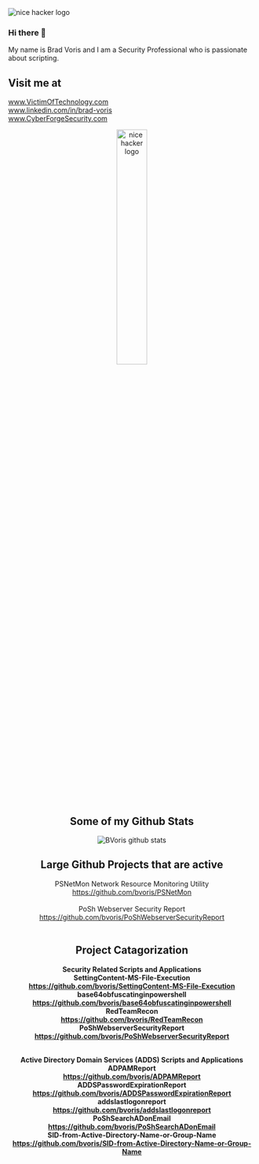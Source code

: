 <img alt="nice hacker logo" src="https://media-exp1.licdn.com/dms/image/C4E16AQHYD1PpCA_XNw/profile-displaybackgroundimage-shrink_350_1400/0?e=1602115200&v=beta&t=3LNC5kt0g7hq6m4mHM0JdxmYGilshQ9RBghOIEC9RsU" align="center" target="_blank" />

### Hi there 👋

<!--
**bvoris/bvoris** is a ✨ _special_ ✨ repository because its `README.md` (this file) appears on your GitHub profile.

Here are some ideas to get you started:

- 🔭 I’m currently working on ...
- 🌱 I’m currently learning ...
- 👯 I’m looking to collaborate on ...
- 🤔 I’m looking for help with ...
- 💬 Ask me about ...
- 📫 How to reach me: ...
- 😄 Pronouns: ...
- ⚡ Fun fact: ...
-->
My name is Brad Voris and I am a Security Professional who is passionate about scripting.
## Visit me at
www.VictimOfTechnology.com
<BR />
www.linkedin.com/in/brad-voris
<BR />
www.CyberForgeSecurity.com
<BR />
<CENTER><a href="https://www.CyberForgeSecurity.com/"><img alt="nice hacker logo" src="https://www.cyberforgesecurity.com/wp-content/uploads/2020/04/Anvil-V2-01.png" height=35% width=35% align="center" target="_blank" /></a><CENTER />
  
## Some of my Github Stats
![BVoris github stats](https://github-readme-stats.vercel.app/api?username=bvoris&show_icons=true)

## Large Github Projects that are active
PSNetMon Network Resource Monitoring Utility<BR />
https://github.com/bvoris/PSNetMon
<BR /><BR />
PoSh Webserver Security Report<BR />
https://github.com/bvoris/PoShWebserverSecurityReport
<BR /><BR />
## Project Catagorization 
<B>Security Related Scripts and Applications<B /><BR />
SettingContent-MS-File-Execution<BR />
https://github.com/bvoris/SettingContent-MS-File-Execution
<BR />
base64obfuscatinginpowershell<BR />
https://github.com/bvoris/base64obfuscatinginpowershell
<BR />
RedTeamRecon<BR />
https://github.com/bvoris/RedTeamRecon
<BR />
PoShWebserverSecurityReport<BR />
https://github.com/bvoris/PoShWebserverSecurityReport
<BR /><BR />

<B>Active Directory Domain Services (ADDS) Scripts and Applications<B /><BR />
ADPAMReport<BR />
https://github.com/bvoris/ADPAMReport
<BR />
ADDSPasswordExpirationReport <BR />
https://github.com/bvoris/ADDSPasswordExpirationReport
<BR />
addslastlogonreport<BR />
https://github.com/bvoris/addslastlogonreport
<BR />
PoShSearchADonEmail<BR />
https://github.com/bvoris/PoShSearchADonEmail
<BR />
SID-from-Active-Directory-Name-or-Group-Name<BR />
https://github.com/bvoris/SID-from-Active-Directory-Name-or-Group-Name
<BR />
